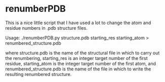 renumberPDB
===========

This is a nice little script that I have used a lot to change the atom and residue numbers in .pdb structure files.

Usage: ./renumberPDB.py structure.pdb starting_res starting_atom > renumbered_structure.pdb

where structure.pdb is the name of the structural file in which to carry out the renumbering, starting_res is an integer target number of the first residue, starting_atom is the integer target number of the first atom, and renumbered_structure.pdb is the name of the file in which to write the resulting renumbered structure.
